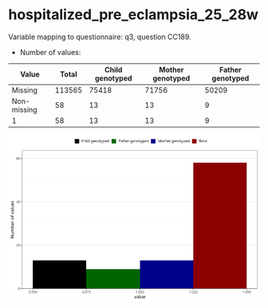 # hospitalized_pre_eclampsia_25_28w
Variable mapping to questionnaire: q3, question CC189.
- Number of values:

| Value | Total | Child genotyped | Mother genotyped | Father genotyped |
| ----- | ----- | --------------- | ---------------- | ---------------- |
| Missing | 113565 | 75418 | 71756 | 50209 |
| Non-missing | 58 | 13 | 13 | 9 |
| 1 | 58 | 13 | 13 | 9 |



![](hospitalized_pre_eclampsia_25_28w_n.png)




